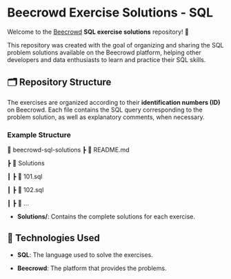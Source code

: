 # Beecrowd Exercise Solutions - SQL

Welcome to the [Beecrowd](https://www.beecrowd.com.br/) **SQL exercise solutions** repository! 🚀

This repository was created with the goal of organizing and sharing the SQL problem solutions available on the Beecrowd platform, helping other developers and data enthusiasts to learn and practice their SQL skills.

## 🗂 Repository Structure

The exercises are organized according to their **identification numbers (ID)** on Beecrowd. Each file contains the SQL query corresponding to the problem solution, as well as explanatory comments, when necessary.

### Example Structure
📂 beecrowd-sql-solutions
┣ 📄 README.md

┣ 📂 Solutions

┃ ┣ 📄 101.sql

┃ ┣ 📄 102.sql

┃ ┣ 📄 ...

- **Solutions/**: Contains the complete solutions for each exercise.

## 📌 Technologies Used
- **SQL**: The language used to solve the exercises.

- **Beecrowd**: The platform that provides the problems.
